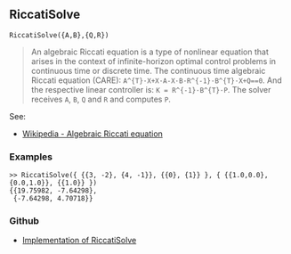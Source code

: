 ## RiccatiSolve

```
RiccatiSolve({A,B},{Q,R})
```

> An algebraic Riccati equation is a type of nonlinear equation that arises in the context of infinite-horizon optimal control problems in continuous time or discrete time. The continuous time algebraic Riccati equation (CARE): `A^{T}·X+X·A-X·B·R^{-1}·B^{T}·X+Q==0`. And the respective linear controller is: `K = R^{-1}·B^{T}·P`. The solver receives `A`, `B`, `Q` and `R` and computes `P`.

See:
* [Wikipedia - Algebraic Riccati equation](https://en.wikipedia.org/wiki/Algebraic_Riccati_equation)

### Examples

```
>> RiccatiSolve({ {{3, -2}, {4, -1}}, {{0}, {1}} }, { {{1.0,0.0},{0.0,1.0}}, {{1.0}} }) 
{{19.75982, -7.64298},
 {-7.64298, 4.70718}}
```
### Github
* [Implementation of RiccatiSolve](https://github.com/axkr/symja_android_library/blob/master/symja_android_library/matheclipse-core/src/main/java/org/matheclipse/core/builtin/LinearAlgebra.java#L3681) 
